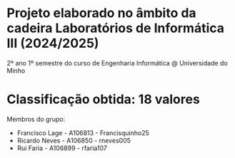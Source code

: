 # Projeto elaborado no âmbito da cadeira Laboratórios de Informática III (2024/2025)
2º ano 1º semestre do curso de Engenharia Informática @ Universidade do Minho
# Classificação obtida: 18 valores

Membros do grupo:
* Francisco Lage - A106813 - Francisquinho25
* Ricardo Neves  - A106850 - rneves005
* Rui Faria      - A106899 - rfaria107
